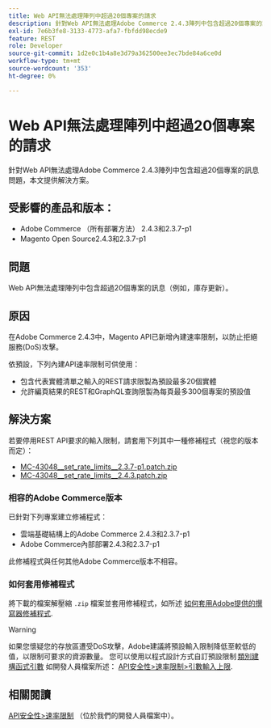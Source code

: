 ```yaml
---
title: Web API無法處理陣列中超過20個專案的請求
description: 針對Web API無法處理Adobe Commerce 2.4.3陣列中包含超過20個專案的訊息問題，本文提供解決方案。
exl-id: 7e6b3fe8-3133-4773-afa7-fbfdd98ecde9
feature: REST
role: Developer
source-git-commit: 1d2e0c1b4a8e3d79a362500ee3ec7bde84a6ce0d
workflow-type: tm+mt
source-wordcount: '353'
ht-degree: 0%

---
```


# Web API無法處理陣列中超過20個專案的請求

針對Web API無法處理Adobe Commerce 2.4.3陣列中包含超過20個專案的訊息問題，本文提供解決方案。

## 受影響的產品和版本：

* Adobe Commerce （所有部署方法） 2.4.3和2.3.7-p1
* Magento Open Source2.4.3和2.3.7-p1

## 問題

Web API無法處理陣列中包含超過20個專案的訊息（例如，庫存更新）。

## 原因

在Adobe Commerce 2.4.3中，Magento API已新增內建速率限制，以防止拒絕服務(DoS)攻擊。

依預設，下列內建API速率限制可供使用：

* 包含代表實體清單之輸入的REST請求限製為預設最多20個實體
* 允許編頁結果的REST和GraphQL查詢限製為每頁最多300個專案的預設值

## 解決方案

若要停用REST API要求的輸入限制，請套用下列其中一種修補程式（視您的版本而定）：

* [MC-43048__set_rate_limits__2.3.7-p1.patch.zip](assets/MC-43048__set_rate_limits__2.3.7-p1.patch.zip)
* [MC-43048__set_rate_limits__2.4.3.patch.zip](assets/MC-43048__set_rate_limits__2.4.3.patch.zip)

### 相容的Adobe Commerce版本

已針對下列專案建立修補程式：

* 雲端基礎結構上的Adobe Commerce 2.4.3和2.3.7-p1
* Adobe Commerce內部部署2.4.3和2.3.7-p1

此修補程式與任何其他Adobe Commerce版本不相容。

### 如何套用修補程式

將下載的檔案解壓縮 `.zip` 檔案並套用修補程式，如所述 [如何套用Adobe提供的撰寫器修補程式](/help/how-to/general/how-to-apply-a-composer-patch-provided-by-magento.md).

>[!WARNING]
>
>如果您懷疑您的存放區遭受DoS攻擊，Adobe建議將預設輸入限制降低至較低的值，以限制可要求的資源數量。  您可以使用以程式設計方式自訂預設限制 [類別建構函式引數](https://devdocs.magento.com/guides/v2.4/extension-dev-guide/build/di-xml-file.html)
>如開發人員檔案所述： [API安全性>速率限制>引數輸入上限](https://devdocs.magento.com/guides/v2.4/get-started/api-security.html#rate-limiting).

## 相關閱讀

[API安全性>速率限制](https://devdocs.magento.com/guides/v2.4/get-started/api-security.html#rate-limiting) （位於我們的開發人員檔案中）。
